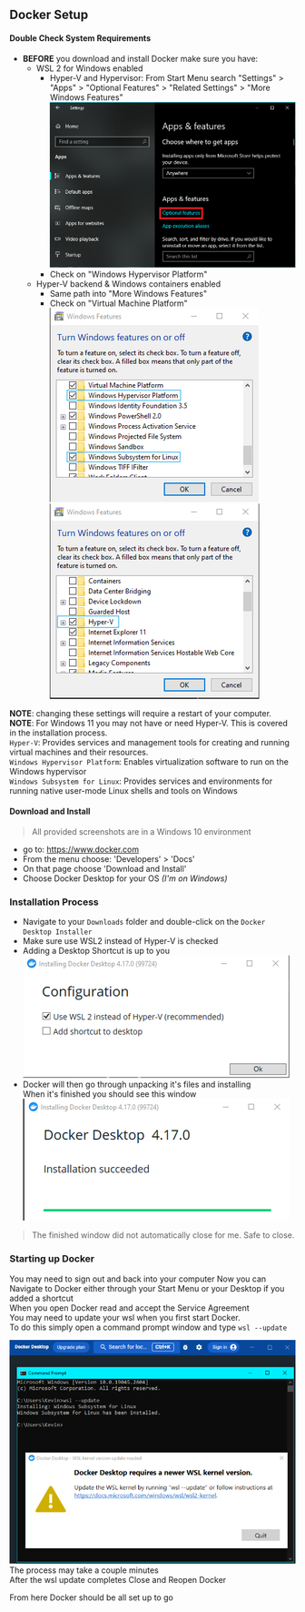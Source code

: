 ## Docker Setup

#### Double Check System Requirements
- **BEFORE** you download and install Docker make sure you have:
	+ WSL 2 for Windows enabled
		* Hyper-V and Hypervisor: From Start Menu search "Settings" > "Apps" > "Optional Features" > "Related Settings" > "More Windows Features"  
![](img/00-optional-features.png)
		* Check on "Windows Hypervisor Platform"
	+ Hyper-V backend & Windows containers enabled
		* Same path into "More Windows Features"
		* Check on "Virtual Machine Platform"  
![](img/01-optional-features.png)
![](img/02-optional-features.png)  

**NOTE**: changing these settings will require a restart of your computer.   
**NOTE**: For Windows 11 you may not have or need Hyper-V. This is covered in the installation process.  
`Hyper-V`: Provides services and management tools for creating and running virtual machines and their resources.  
`Windows Hypervisor Platform`: 
Enables virtualization software to run on the Windows hypervisor  
`Windows Subsystem for Linux`: Provides services and environments for running native user-mode Linux shells and tools on Windows  

#### Download and Install
> All provided screenshots are in a Windows 10 environment
- go to: https://www.docker.com
- From the menu choose: 'Developers' > 'Docs'
- On that page choose 'Download and Install'
- Choose Docker Desktop for your OS *(I'm on Windows)*

### Installation Process
- Navigate to your `Downloads` folder and double-click on the `Docker Desktop Installer`
- Make sure use WSL2 instead of Hyper-V is checked
- Adding a Desktop Shortcut is up to you  
![](img/00-installation-process.png)  
- Docker will then go through unpacking it's files and installing  
When it's finished you should see this window  
![](img/01-installation-process.png)  
> The finished window did not automatically close for me. Safe to close.

### Starting up Docker
You may need to sign out and back into your computer
Now you can Navigate to Docker either through your Start Menu or your Desktop if you added a shortcut  
When you open Docker read and accept the Service Agreement  
You may need to update your wsl when you first start Docker.  
To do this simply open a command prompt window and type `wsl --update`  

![](img/02-installation-process.png)
The process may take a couple minutes  
After the wsl update completes Close and Reopen Docker  

From here Docker should be all set up to go